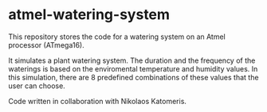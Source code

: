 # atmel-watering-system
This repository stores the code for a watering system on an Atmel processor (ATmega16).

It simulates a plant watering system. The duration and the frequency of the waterings is based on the enviromental temperature and humidity values. In this simulation, there are 8 predefined combinations of these values that the user can choose.

Code written in collaboration with Nikolaos Katomeris.
